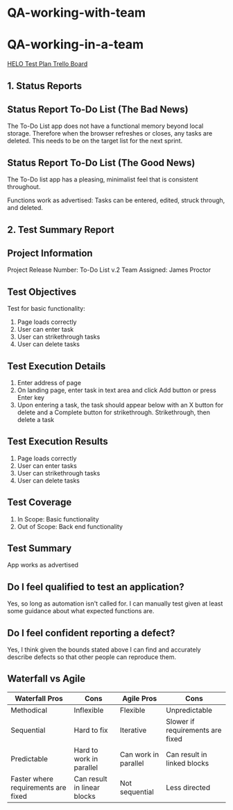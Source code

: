 # QA-working-with-team

# QA-working-in-a-team

[HELO Test Plan Trello Board](https://james-proctor.atlassian.net/jira/software/c/projects/SSP/boards/4?selectedIssue=SSP-26)

## 1. Status Reports

## Status Report To-Do List (The Bad News)

The To-Do List app does not have a functional memory beyond local storage. Therefore when the browser refreshes or closes, any tasks are deleted. This needs to be on the target list for the next sprint.

## Status Report To-Do List (The Good News)

The To-Do list app has a pleasing, minimalist feel that is consistent throughout. 

Functions work as advertised: Tasks can be entered, edited, struck through, and deleted. 

## 2. Test Summary Report

## Project Information

 Project Release Number: To-Do List v.2
 Team Assigned: James Proctor
 
 ## Test Objectives
 
 Test for basic functionality:
 1. Page loads correctly
 2. User can enter task
 3. User can strikethrough tasks
 4. User can delete tasks
 
 ## Test Execution Details
1. Enter address of page
2. On landing page, enter task in text area and click Add button or press Enter key
3. Upon entering a task, the task should appear below with an X button for delete and a Complete button for strikethrough. Strikethrough, then delete a task
 
 ## Test Execution Results
 1. Page loads correctly
2. User can enter tasks
3. User can strikethrough tasks
4. User can delete tasks
 
 ## Test Coverage
 1. In Scope: Basic functionality
 2. Out of Scope: Back end functionality
 
 ## Test Summary
 App works as advertised
 
 ## Do I feel qualified to test an application?
 Yes, so long as automation isn't called for. I can manually test given at least some guidance about what expected functions are.
 
 ## Do I feel confident reporting a defect?
 Yes, I think given the bounds stated above I can find and accurately describe defects so that other people can reproduce them.
 
## Waterfall vs Agile
|Waterfall Pros|Cons|Agile Pros|Cons|
|---|---|---|---|
|Methodical|Inflexible|Flexible|Unpredictable|
|Sequential|Hard to fix|Iterative|Slower if requirements are fixed|
|Predictable|Hard to work in parallel|Can work in parallel|Can result in linked blocks|
|Faster where requirements are fixed|Can result in linear blocks|Not sequential|Less directed|
